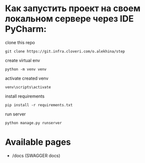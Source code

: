 #  Как запустить проект на своем локальном сервере через IDE PyCharm:
clone this repo
```
git clone https://git.infra.cloveri.com/o.alekhina/step
```
create virtual env
```
python -m venv venv
```
activate created venv
```
venv\scripts\activate
```
install requirements
```
pip install -r requirements.txt
```
run server
```
python manage.py runserver
```

# Available pages

- /docs (SWAGGER docs)